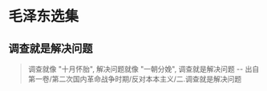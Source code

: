 ﻿# 毛泽东选集

## 调查就是解决问题

> 调查就像 "十月怀胎", 解决问题就像 "一朝分娩", 调查就是解决问题
> -- 出自第一卷/第二次国内革命战争时期/反对本本主义/二.调查就是解决问题
